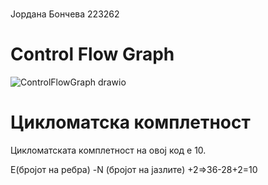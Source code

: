 # 
Јордана Бончева 223262
# Control Flow Graph
![ControlFlowGraph drawio](https://github.com/jbonceva/SI_2024_lab2_223262/assets/166951079/f0ce401d-c0d9-4f57-9cf0-95bc3f3a929b)



# Цикломатска комплетност

Цикломатската комплетност на овој код е 10.

Е(бројот на ребра) -N (бројот на јазлите) +2=>36-28+2=10
